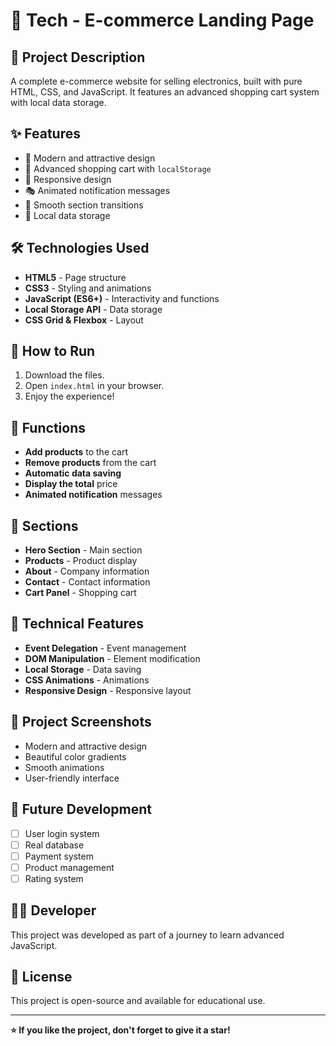 # 🛒 Tech - E-commerce Landing Page

## 📖 Project Description
A complete e-commerce website for selling electronics, built with pure HTML, CSS, and JavaScript. It features an advanced shopping cart system with local data storage.

## ✨ Features
- 🎨 Modern and attractive design
- 🛒 Advanced shopping cart with `localStorage`
- 📱 Responsive design
- 🎭 Animated notification messages
- 🚀 Smooth section transitions
- 💾 Local data storage

## 🛠️ Technologies Used
- **HTML5** - Page structure
- **CSS3** - Styling and animations
- **JavaScript (ES6+)** - Interactivity and functions
- **Local Storage API** - Data storage
- **CSS Grid & Flexbox** - Layout

## 🚀 How to Run
1. Download the files.
2. Open `index.html` in your browser.
3. Enjoy the experience!

## 📱 Functions
- **Add products** to the cart
- **Remove products** from the cart
- **Automatic data saving**
- **Display the total** price
- **Animated notification** messages

## 🎯 Sections
- **Hero Section** - Main section
- **Products** - Product display
- **About** - Company information
- **Contact** - Contact information
- **Cart Panel** - Shopping cart

## 🌟 Technical Features
- **Event Delegation** - Event management
- **DOM Manipulation** - Element modification
- **Local Storage** - Data saving
- **CSS Animations** - Animations
- **Responsive Design** - Responsive layout

## 📸 Project Screenshots
- Modern and attractive design
- Beautiful color gradients
- Smooth animations
- User-friendly interface

## 🔮 Future Development
- [ ] User login system
- [ ] Real database
- [ ] Payment system
- [ ] Product management
- [ ] Rating system

## 👨‍💻 Developer
This project was developed as part of a journey to learn advanced JavaScript.

## 📄 License
This project is open-source and available for educational use.

---

**⭐ If you like the project, don't forget to give it a star!**